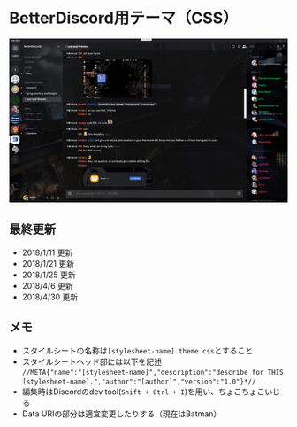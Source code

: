 # BetterDiscord用テーマ（CSS）
![さんぷる](sample.jpg)
## 最終更新
- 2018/1/11 更新
- 2018/1/21 更新
- 2018/1/25 更新
- 2018/4/6 更新
- 2018/4/30 更新
## メモ
- スタイルシートの名称は`[stylesheet-name].theme.css`とすること
- スタイルシートヘッド部には以下を記述  
```//META{"name":"[stylesheet-name]","description":"describe for THIS [stylesheet-name].","author":"[author]","version":"1.0"}*//```
- 編集時はDiscordのdev tool(`Shift + Ctrl + I`)を用い、ちょこちょこいじる
- Data URIの部分は適宜変更したりする（現在はBatman）
